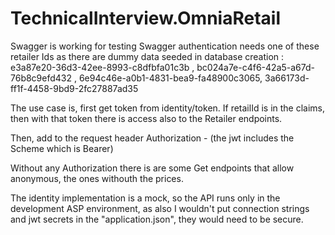 # TechnicalInterview.OmniaRetail

Swagger is working for testing
Swagger authentication needs one of these retailer Ids as there are dummy data seeded in database creation :
e3a87e20-36d3-42ee-8993-c8dfbfa01c3b , bc024a7e-c4f6-42a5-a67d-76b8c9efd432 , 6e94c46e-a0b1-4831-bea9-fa48900c3065, 3a66173d-ff1f-4458-9bd9-2fc27887ad35

The use case is, first get token from identity/token. If retailId is in the claims, then with that token there is access
also to the Retailer endpoints.

Then, add to the request header Authorization - (the jwt includes the Scheme which is Bearer)

Without any Authorization there is are some Get endpoints that allow anonymous, the ones withouth the prices.

The identity implementation is a mock, so the API runs only in the development ASP environment, as also I wouldn't put connection strings and jwt secrets in the "application.json", they would need to be secure. 
